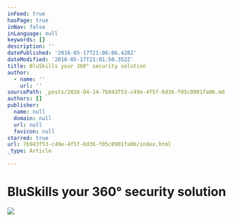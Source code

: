 ```yaml
---
inFeed: true
hasPage: true
inNav: false
inLanguage: null
keywords: []
description: ''
datePublished: '2016-05-17T21:06:06.428Z'
dateModified: '2016-05-17T21:01:50.352Z'
title: BluSkills your 360° security solution
author:
  - name: ''
    url: ''
sourcePath: _posts/2016-04-14-7b943f53-c49e-4f5f-8d36-f05c0901fa06.md
authors: []
publisher:
  name: null
  domain: null
  url: null
  favicon: null
starred: true
url: 7b943f53-c49e-4f5f-8d36-f05c0901fa06/index.html
_type: Article

---
```

# BluSkills your 360° security solution
![](https://s3-us-west-2.amazonaws.com/the-grid-img/p/92cba174e4c3ce59cb445ff57abda9a6e52c6e63.jpg)